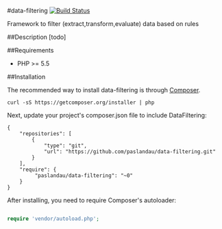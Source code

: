 #data-filtering
[![Build Status](https://travis-ci.org/paslandau/data-filtering.svg?branch=master)](https://travis-ci.org/paslandau/data-filtering)

Framework to filter (extract,transform,evaluate) data based on rules

##Description
[todo]

##Requirements

- PHP >= 5.5

##Installation

The recommended way to install data-filtering is through [Composer](http://getcomposer.org/).

    curl -sS https://getcomposer.org/installer | php

Next, update your project's composer.json file to include DataFiltering:

    {
        "repositories": [
            {
                "type": "git",
                "url": "https://github.com/paslandau/data-filtering.git"
            }
        ],
        "require": {
             "paslandau/data-filtering": "~0"
        }
    }

After installing, you need to require Composer's autoloader:
```php

require 'vendor/autoload.php';
```
